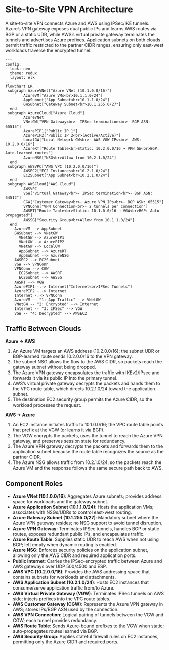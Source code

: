 # Site-to-Site VPN Architecture

A site-to-site VPN connects Azure and AWS using IPSec/IKE tunnels. Azure’s VPN gateway exposes dual public IPs and learns AWS routes via BGP or a static UDR, while AWS’s virtual private gateway terminates the tunnels and advertises Azure prefixes. Application subnets on both clouds permit traffic restricted to the partner CIDR ranges, ensuring only east-west workloads traverse the encrypted tunnel.


```mermaid
---
config:
  look: neo
  theme: redux
  layout: elk
---
flowchart LR
 subgraph AzureVNet["Azure VNet (10.1.0.0/16)"]
        AzureVM["Azure VMs<br>10.1.1.0/24"]
        AppSubnet["App Subnet<br>10.1.1.0/24"]
        GWSubnet["Gateway Subnet<br>10.1.255.0/27"]
  end
 subgraph AzureCloud["Azure Cloud"]
        AzureVNet
        VNetGW["VPN Gateway<br>- IPSec termination<br>- BGP ASN: 65515"]
        AzurePIP1["Public IP 1"]
        AzurePIP2["Public IP 2<br>(Active/Active)"]
        LocalGW["Local Network GW<br>- AWS VGW IPs<br>- AWS: 10.2.0.0/16"]
        AzureRT["Route Table<br>Static: 10.2.0.0/16 → VPN GW<br>BGP: Auto-learned routes"]
        AzureNSG["NSG<br>Allow from 10.2.1.0/24"]
  end
 subgraph AWSVPC["AWS VPC (10.2.0.0/16)"]
        AWSEC2["EC2 Instances<br>10.2.1.0/24"]
        EC2Subnet["App Subnet<br>10.2.1.0/24"]
  end
 subgraph AWSCloud["AWS Cloud"]
        AWSVPC
        VGW["Virtual Gateway<br>- IPSec termination<br>- BGP ASN: 64512"]
        CGW["Customer Gateway<br>- Azure VPN IPs<br>- BGP ASN: 65515"]
        VPNConn["VPN Connection<br>- 2 tunnels per connection"]
        AWSRT["Route Table<br>Static: 10.1.0.0/16 → VGW<br>BGP: Auto-propagated"]
        AWSSG["Security Group<br>Allow from 10.1.1.0/24"]
  end
    AzureVM --> AppSubnet
    GWSubnet --> VNetGW
      VNetGW --> AzurePIP1
      VNetGW --> AzurePIP2
      VNetGW --> LocalGW
      AppSubnet --> AzureRT
      AppSubnet --> AzureNSG
    AWSEC2 --> EC2Subnet
    VGW --> VPNConn
    VPNConn --> CGW
      EC2Subnet --> AWSRT
      EC2Subnet --> AWSSG
    AWSRT --> VGW
    AzurePIP1 -.-> Internet["Internet<br>IPSec Tunnels"]
    AzurePIP2 -.-> Internet
    Internet -.-> VPNConn
    AzureVM -- "1: App Traffic" --> VNetGW
    VNetGW -- "2: Encrypted" --> Internet
    Internet -- "3: IPSec" --> VGW
    VGW -- "4: Decrypted" --> AWSEC2

```

## Traffic Between Clouds

**Azure → AWS**
1. An Azure VM targets an AWS address (10.2.0.0/16); the subnet UDR or BGP-learned route sends 10.2.0.0/16 to the VPN gateway.
2. The subnet NSG allows the flow to the AWS CIDR, so packets reach the gateway subnet without being dropped.
3. The Azure VPN gateway encapsulates the traffic with IKEv2/IPsec and forwards it via its public IP into the primary tunnel.
4. AWS’s virtual private gateway decrypts the packets and hands them to the VPC route table, which directs 10.2.1.0/24 toward the application subnet.
5. The destination EC2 security group permits the Azure CIDR, so the workload processes the request.

**AWS → Azure**
1. An EC2 instance initiates traffic to 10.1.0.0/16; the VPC route table points that prefix at the VGW (or learns it via BGP).
2. The VGW encrypts the packets, uses the tunnel to reach the Azure VPN gateway, and preserves session state for redundancy.
3. The Azure VPN gateway decrypts the packets and forwards them to the application subnet because the route table recognizes the source as the partner CIDR.
4. The Azure NSG allows traffic from 10.2.1.0/24, so the packets reach the Azure VM and the response follows the same secure path back to AWS.

## Component Roles

- **Azure VNet (10.1.0.0/16)**: Aggregates Azure subnets; provides address space for workloads and the gateway subnet.
- **Azure Application Subnet (10.1.1.0/24)**: Hosts the application VMs; associates with NSGs/UDRs to control east-west routing.
- **Azure Gateway Subnet (10.1.255.0/27)**: Mandatory subnet where the Azure VPN gateway resides; no NSG support to avoid tunnel disruption.
- **Azure VPN Gateway**: Terminates IPSec tunnels, handles BGP or static routes, exposes redundant public IPs, and encapsulates traffic.
- **Azure Route Table**: Supplies static UDR to reach AWS when not using BGP; left empty when dynamic routing is enabled.
- **Azure NSG**: Enforces security policies on the application subnet, allowing only the AWS CIDR and required application ports.
- **Public Internet**: Carries the IPSec-encrypted traffic between Azure and AWS gateways over UDP 500/4500 and ESP.
- **AWS VPC (10.2.0.0/16)**: Provides the AWS addressing space that contains subnets for workloads and attachments.
- **AWS Application Subnet (10.2.1.0/24)**: Hosts EC2 instances that consume/serve application traffic from/to Azure.
- **AWS Virtual Private Gateway (VGW)**: Terminates IPSec tunnels on AWS side; injects prefixes into the VPC route tables.
- **AWS Customer Gateway (CGW)**: Represents the Azure VPN gateway in AWS; stores IPs/BGP ASN used by the connection.
- **AWS VPN Connection**: Logical pairing of tunnels between the VGW and CGW; each tunnel provides redundancy.
- **AWS Route Table**: Sends Azure-bound prefixes to the VGW when static; auto-propagates routes learned via BGP.
- **AWS Security Group**: Applies stateful firewall rules on EC2 instances, permitting only the Azure CIDR and required ports.

